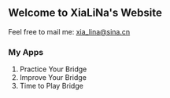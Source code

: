 ## Welcome to XiaLiNa's Website

Feel free to mail me: xia_lina@sina.cn

### My Apps 

1. Practice Your Bridge
2. Improve Your Bridge
3. Time to Play Bridge



